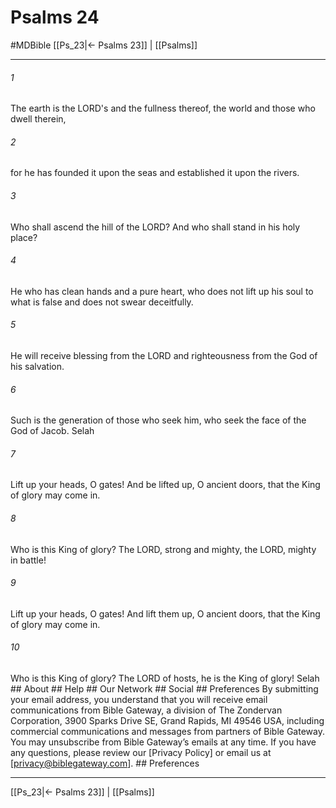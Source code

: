 # Psalms 24
#MDBible
[[Ps_23|← Psalms 23]] | [[Psalms]]

***






###### 1 


The earth is the LORD's and the fullness thereof, the world and those who dwell therein, 





###### 2 


for he has founded it upon the seas and established it upon the rivers. 





###### 3 


Who shall ascend the hill of the LORD? And who shall stand in his holy place? 





###### 4 


He who has clean hands and a pure heart, who does not lift up his soul to what is false and does not swear deceitfully. 





###### 5 


He will receive blessing from the LORD and righteousness from the God of his salvation. 





###### 6 


Such is the generation of those who seek him, who seek the face of the God of Jacob. Selah 





###### 7 


Lift up your heads, O gates! And be lifted up, O ancient doors, that the King of glory may come in. 





###### 8 


Who is this King of glory? The LORD, strong and mighty, the LORD, mighty in battle! 





###### 9 


Lift up your heads, O gates! And lift them up, O ancient doors, that the King of glory may come in. 





###### 10 


Who is this King of glory? The LORD of hosts, he is the King of glory! Selah ## About ## Help ## Our Network ## Social ## Preferences By submitting your email address, you understand that you will receive email communications from Bible Gateway, a division of The Zondervan Corporation, 3900 Sparks Drive SE, Grand Rapids, MI 49546 USA, including commercial communications and messages from partners of Bible Gateway. You may unsubscribe from Bible Gateway&rsquo;s emails at any time. If you have any questions, please review our [Privacy Policy] or email us at [privacy@biblegateway.com]. ## Preferences

***

[[Ps_23|← Psalms 23]] | [[Psalms]]
